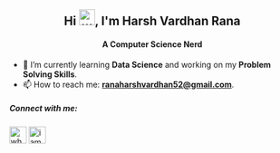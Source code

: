 <h2 align="center">Hi <img alt="wave" width="28" src="https://cdn-icons-png.flaticon.com/512/9267/9267412.png">, I'm Harsh Vardhan Rana</h2>
<h4 align="center">A Computer Science Nerd</h4>

- 🌱 I’m currently learning **Data Science** and working on my **Problem Solving Skills**. 
- 📫 How to reach me: **ranaharshvardhan52@gmail.com**. 

<h5 align="left">Connect with me:</h5>
<p align="left">
<a href="https://twitter.com/whoharshvardhan" target="blank"><img align="center" src="https://cdn-icons-png.flaticon.com/512/2504/2504947.png" alt="whoharshvardhan" width="30" /></a>
<a href="https://linkedin.com/in/iamharshvardhan" target="blank"><img align="center" src="https://cdn-icons-png.flaticon.com/512/2504/2504923.png" alt="iamharshvardhan" width="30" /></a>
</p>
